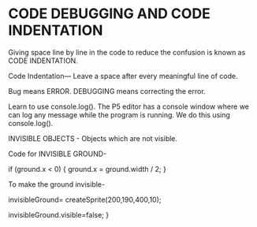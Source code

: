 



# CODE DEBUGGING AND CODE INDENTATION

Giving space line by line in the code to reduce the confusion is known as CODE INDENTATION.

Code Indentation— Leave a space after every meaningful line of code.

Bug means ERROR. DEBUGGING means correcting the error.

Learn to use console.log(). The P5 editor has a console window where we can log any message while the program is running. We do this using console.log().

INVISIBLE OBJECTS - Objects which are not visible.

Code for INVISIBLE GROUND-

if (ground.x < 0) 
  {
  ground.x = ground.width / 2;
  }

To make the ground invisible-

 invisibleGround= createSprite(200,190,400,10);

  invisibleGround.visible=false;
}